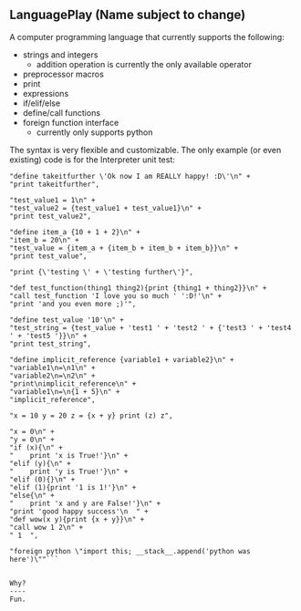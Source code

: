 LanguagePlay (Name subject to change)
--------
A computer programming language that currently supports the following:
    
- strings and integers
    - addition operation is currently the only available operator
- preprocessor macros
- print
- expressions
- if/elif/else
- define/call functions
- foreign function interface
    - currently only supports python
    
The syntax is very flexible and customizable.
The only example (or even existing) code is for the Interpreter unit test:

```
"define takeitfurther \'Ok now I am REALLY happy! :D\'\n" + 
"print takeitfurther",

"test_value1 = 1\n" + 
"test_value2 = {test_value1 + test_value1}\n" +
"print test_value2",

"define item_a {10 + 1 + 2}\n" + 
"item_b = 20\n" + 
"test_value = {item_a + {item_b + item_b + item_b}}\n" + 
"print test_value",

"print {\'testing \' + \'testing further\'}",

"def test_function(thing1 thing2){print {thing1 + thing2}}\n" + 
"call test_function 'I love you so much ' ':D!'\n" +
"print 'and you even more ;)'",

"define test_value '10'\n" + 
"test_string = {test_value + 'test1 ' + 'test2 ' + {'test3 ' + 'test4 ' + 'test5 '}}\n" +
"print test_string",

"define implicit_reference {variable1 + variable2}\n" +
"variable1\n=\n1\n" +
"variable2\n=\n2\n" +
"print\nimplicit_reference\n" +
"variable1\n=\n{1 + 5}\n" +
"implicit_reference",

"x = 10 y = 20 z = {x + y} print (z) z",

"x = 0\n" + 
"y = 0\n" + 
"if (x){\n" +
"    print 'x is True!'}\n" +
"elif (y){\n" +
"    print 'y is True!'}\n" +
"elif (0){}\n" + 
"elif (1){print '1 is 1!'}\n" + 
"else{\n" + 
"    print 'x and y are False!'}\n" +
"print 'good happy success'\n  " +
"def wow(x y){print {x + y}}\n" + 
"call wow 1 2\n" + 
" 1  ",

"foreign python \"import this; __stack__.append('python was here')\""```


Why?
----
Fun.